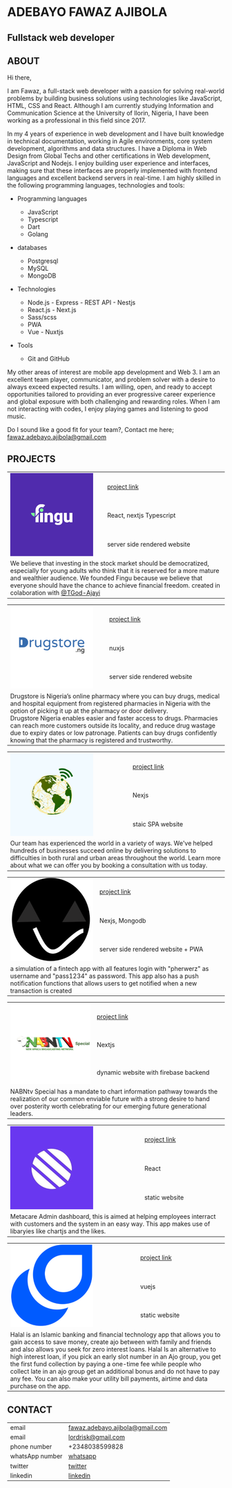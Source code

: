 # ADEBAYO FAWAZ AJIBOLA

## Fullstack web developer

## ABOUT

Hi there,

I am Fawaz, a full-stack web developer with a passion for solving real-world problems by building business solutions using technologies like JavaScript, HTML, CSS and React. Although I am currently studying Information and Communication Science at the University of Ilorin, Nigeria, I have been working as a professional in this field since 2017.

In my 4 years of experience in web development and I have built knowledge in technical documentation, working in Agile environments, core system development, algorithms and data structures. I have a Diploma in Web Design from Global Techs and other certifications in Web development, JavaScript and Nodejs. I enjoy building user experience and interfaces, making sure that these interfaces are properly implemented with frontend languages and excellent backend servers in real-time. I am highly skilled in the following programming languages, technologies and tools:

- Programming languages

  - JavaScript
  - Typescript
  - Dart
  - Golang

- databases

  - Postgresql
  - MySQL
  - MongoDB

- Technologies

  - Node.js - Express - REST API - Nestjs
  - React.js - Next.js
  - Sass/scss
  - PWA
  - Vue - Nuxtjs

- Tools
  - Git and GitHub

My other areas of interest are mobile app development and Web 3. I am an excellent team player, communicator, and problem solver with a desire to always exceed expected results. I am willing, open, and ready to accept opportunities tailored to providing an ever progressive career experience and global exposure with both challenging and rewarding roles. When I am not interacting with codes, I enjoy playing games and listening to good music.

Do I sound like a good fit for your team?, Contact me here; fawaz.adebayo.ajibola@gmail.com

## PROJECTS

<table>
  <tr>
    <td rowspan="3">
      <img src="./projects/fingu.png" alt="metacare" />
    </td>
    <td><a href="https://fingu.io/">project link</a></td>
  </tr>
  <tr>
    <td>React, nextjs Typescript</td>
  </tr>
  <tr>
    <td>server side rendered website</td>
  </tr>
  <tr>
    <td colspan="2">
      We believe that investing in the stock market should be democratized, especially for young adults who think that it is reserved for a more mature and wealthier audience.
      We founded Fingu because we believe that everyone should have the chance to achieve financial freedom.
      created in colaboration with <a href="https://github.com/TGod-Ajayi" target="_blank">@TGod-Ajayi</a>
</td>

  </tr>
</table>

<table>
  <tr>
    <td rowspan="3">
      <img src="./projects/drugstore.png" alt="drugstore" />
    </td>
    <td><a href="https://drugstore.ng/">project link</a></td>
  </tr>
  <tr>
    <td>nuxjs</td>
  </tr>
  <tr>
    <td>server side rendered website</td>
  </tr>
  <tr>
    <td colspan="2">
      Drugstore is Nigeria’s online pharmacy where you can buy drugs, medical
      and hospital equipment from registered pharmacies in Nigeria with the
      option of picking it up at the pharmacy or door delivery.<br />
      Drugstore Nigeria enables easier and faster access to drugs. Pharmacies
      can reach more customers outside its locality, and reduce drug wastage due
      to expiry dates or low patronage. Patients can buy drugs confidently
      knowing that the pharmacy is registered and trustworthy.
    </td>
  </tr>
</table>

<table>
  <tr>
    <td rowspan="3">
      <img src="./projects/techreachmakerspace.png" alt="payo" />
    </td>
    <td><a href="https://techreach-makerspace.vercel.app/">project link</a></td>
  </tr>
  <tr>
    <td>Nexjs</td>
  </tr>
  <tr>
    <td>staic SPA website</td>
  </tr>
  <tr>
    <td colspan="2">
     Our team has experienced the world in a variety of ways. We've helped hundreds of businesses succeed online by delivering solutions to difficulties in both rural and urban areas throughout the world. Learn more about what we can offer you by booking a consultation with us today.
    </td>
  </tr>
</table>

<table>
  <tr>
    <td rowspan="3">
      <img src="./projects/payo.png" alt="payo" />
    </td>
    <td><a href="https://payo.vercel.app/">project link</a></td>
  </tr>
  <tr>
    <td>Nexjs, Mongodb</td>
  </tr>
  <tr>
    <td>server side rendered website + PWA</td>
  </tr>
  <tr>
    <td colspan="2">
      a simulation of a fintech app with all features login with "pherwerz" as
      username and "pass1234" as password. This app also has a push notification functions that allows users to get notified when a new transaction is created
    </td>
  </tr>
</table>

<table>
  <tr>
    <td rowspan="3">
      <img src="./projects/nabntv.png" alt="nabntv" />
    </td>
    <td><a href="https://nabntv.vercel.app/">project link</a></td>
  </tr>
  <tr>
    <td>Nextjs</td>
  </tr>
  <tr>
    <td>dynamic website with firebase backend</td>
  </tr>
  <tr>
    <td colspan="2">
      NABNtv Special has a mandate to chart information pathway towards the
      realization of our common enviable future with a strong desire to hand
      over posterity worth celebrating for our emerging future generational
      leaders.
    </td>
  </tr>
</table>

<table>
  <tr>
    <td rowspan="3">
      <img src="./projects/metacare.png" alt="metacare" />
    </td>
    <td><a href="https://metacare-olive.vercel.app/">project link</a></td>
  </tr>
  <tr>
    <td>React</td>
  </tr>
  <tr>
    <td>static website</td>
  </tr>
  <tr>
    <td colspan="2">
      Metacare Admin dashboard, this is aimed at helping employees interract
      with customers and the system in an easy way. This app makes use of libaryies like chartjs and the likes.
    </td>
  </tr>
</table>

<table>
  <tr>
    <td rowspan="3">
      <img src="./projects/halal.png" alt="halal" />
    </td>
    <td><a href="https://halal.vercel.app/">project link</a></td>
  </tr>
  <tr>
    <td>vuejs</td>
  </tr>
  <tr>
    <td>static website</td>
  </tr>
  <tr>
    <td colspan="2">
      Halal is an Islamic banking and financial technology app that allows you
      to gain access to save money, create ajo between with family and friends
      and also allows you seek for zero interest loans. Halal Is an alternative
      to high interest loan, if you pick an early slot number in an Ajo group,
      you get the first fund collection by paying a one-time fee while people
      who collect late in an ajo group get an additional bonus and do not have
      to pay any fee. You can also make your utility bill payments, airtime and
      data purchase on the app.
    </td>
  </tr>
</table>

<!-- <table>
  <tr>
    <td rowspan="3">
      <img src="./projects/yahfrica.png" alt="yahfrica" />
    </td>
    <td><a href="https://yahfrica.com/" target="_blank">project link</a></td>
  </tr>
  <tr>
    <td>html,css,javascript, nodejs</td>
  </tr>
  <tr>
    <td>static website</td>
  </tr>
  <tr>
    <td colspan="2">
      YAHFRICA is an organization created to unite the entire continent of
      African churches, ministries and Christians and believers at large to FAST
      AND PRAY TOGETHER for the covering, healing and benefit of the entire
      continent and its peoples globally.
    </td>
  </tr>
</table> -->

## CONTACT

|                 |                                                                  |
| --------------- | ---------------------------------------------------------------- |
| email           | fawaz.adebayo.ajibola@gmail.com                                  |
| email           | lordrisk@gmail.com                                               |
| phone number    | +2348038599828                                                   |
| whatsApp number | [whatsapp](https://wa.me/2348038599828)                          |
| twitter         | [twitter](https://twitter.com/Pherwerzz)                         |
| linkedin        | [linkedin](https://www.linkedin.com/in/fawaz-adebayo-5b83471b1/) |
